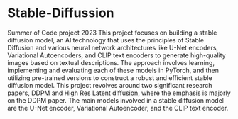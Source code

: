 # Stable-Diffussion
Summer of Code project 2023
This project focuses on building a stable diffusion model, an AI technology that uses the principles of Stable Diffusion and various neural network architectures like U-Net encoders, Variational Autoencoders, and CLIP text encoders to generate high-quality images based on textual descriptions. The approach involves learning, implementing and evaluating each of these models in PyTorch, and then utilizing pre-trained versions to construct a robust and efficient stable diffusion model.
This project revolves around two significant research papers, DDPM and High Res Latent diffusion, where the emphasis is majorly on the DDPM paper. The main models involved in a stable diffusion model are the U-Net encoder, Variational Autoencoder, and the CLIP text encoder.
